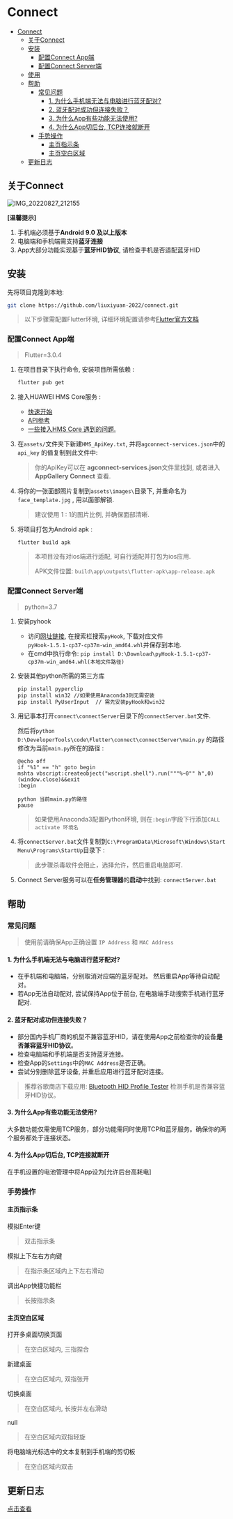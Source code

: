 # Connect



- [Connect](#connect)
  - [关于Connect](#关于connect)
  - [安装](#安装)
    - [配置Connect App端](#配置connect-app端)
    - [配置Connect Server端](#配置connect-server端)
  - [使用](#使用)
  - [帮助](#帮助)
    - [常见问题](#常见问题)
      - [1. 为什么手机端无法与电脑进行蓝牙配对?](#1-为什么手机端无法与电脑进行蓝牙配对)
      - [2. 蓝牙配对成功但连接失败？](#2-蓝牙配对成功但连接失败)
      - [3. 为什么App有些功能无法使用?](#3-为什么app有些功能无法使用)
      - [4. 为什么App切后台, TCP连接就断开](#4-为什么app切后台-tcp连接就断开)
    - [手势操作](#手势操作)
      - [主页指示条](#主页指示条)
      - [主页空白区域](#主页空白区域)
  - [更新日志](#更新日志)



## 关于Connect

![IMG_20220827_212155](https://gitee.com/liuxiyuan_2022/flutter_test/raw/master/lib/assets/imgs/202208272125829.jpg)



**[温馨提示]**

1. 手机端必须基于**Android 9.0 及以上版本**
2. 电脑端和手机端需支持**蓝牙连接**
3. App大部分功能实现基于**蓝牙HID协议**, 请检查手机是否适配蓝牙HID



## 安装

先将项目克隆到本地: 

```bash
git clone https://github.com/liuxiyuan-2022/connect.git
```

> 以下步骤需配置Flutter环境, 详细环境配置请参考[Flutter官方文档](https://docs.flutter.dev/get-started/install)



### 配置Connect App端

> Flutter=3.0.4

1. 在项目目录下执行命令, 安装项目所需依赖 :

   ```bash
   flutter pub get
   ```



2. 接入HUAWEI HMS Core服务 :

   - [快速开始](https://developer.huawei.com/consumer/en/doc/development/HMS-Plugin-Guides/prepare-dev-env-0000001052511642)
   - [API参考](https://developer.huawei.com/consumer/en/doc/development/HMS-Plugin-References/overview-0000001052975193?ha_source=hms1)
   - [一些接入HMS Core 遇到的问题.](https://github.com/liuxiyuan-2022/connect/blob/main/Flutter%203.0%20%E9%9B%86%E6%88%90%20HMS%20ML%20%E5%9D%91%E7%82%B9.md)




3. 在`assets/`文件夹下新建`HMS_ApiKey.txt`, 并将`agconnect-services.json`中的`api_key` 的值复制到此文件中:

   > 你的ApiKey可以在 **agconnect-services.json**文件里找到, 或者进入 **AppGallery Connect** 查看.
	
   
   
4. 将你的一张面部照片复制到`assets\images\`目录下, 并重命名为`face_template.jpg` , 用以面部解锁. 

   > 建议使用 1 : 1的图片比例, 并确保面部清晰.




5. 将项目打包为Android apk :

   ```bash
   flutter build apk
   ```

   > 本项目没有对ios端进行适配, 可自行适配并打包为ios应用.
   >
   > APK文件位置: `build\app\outputs\flutter-apk\app-release.apk`

  

### 配置Connect Server端

> python=3.7

1. 安装pyhook

   - 访问[网址链接](https://www.lfd.uci.edu/~gohlke/pythonlibs/), 在搜索栏搜索`pyHook`, 下载对应文件`pyHook‑1.5.1‑cp37‑cp37m‑win_amd64.whl`并保存到本地.
   - 在cmd中执行命令: `pip install D:\Download\pyHook-1.5.1-cp37-cp37m-win_amd64.whl(本地文件路径)`




2. 安装其他python所需的第三方库

   ```bash
   pip install pyperclip
   pip install win32 //如果使用Anaconda3则无需安装
   pip install PyUserInput	// 需先安装pyHook和win32
   ```



3. 用记事本打开`connect\connectServer`目录下的`connectServer.bat`文件.

   然后将`python D:\DeveloperTools\code\Flutter\connect\connectServer\main.py` 的路径修改为当前`main.py`所在的路径 : 

	```
	@echo off
	if "%1" == "h" goto begin
	mshta vbscript:createobject("wscript.shell").run("""%~0"" h",0)	 (window.close)&&exit
	:begin

	python 当前main.py的路径
	pause
	```
	
	> 如果使用Anaconda3配置Python环境, 则在`:begin`字段下行添加`CALL activate 环境名`
	
	
	
4. 将`connectServer.bat`文件复制到`C:\ProgramData\Microsoft\Windows\Start Menu\Programs\StartUp`目录下 : 

	> 此步骤杀毒软件会阻止，选择允许，然后重启电脑即可.
  
  

5. Connect Server服务可以在**任务管理器**的**启动**中找到: `connectServer.bat`



## 帮助

### 常见问题

> 使用前请确保App正确设置 `IP Address` 和 `MAC Address`



#### 1. 为什么手机端无法与电脑进行蓝牙配对?

- 在手机端和电脑端，分别取消对应端的蓝牙配对。 然后重启App等待自动配对。
- 若App无法自动配对, 尝试保持App位于前台, 在电脑端手动搜索手机进行蓝牙配对.



#### 2. 蓝牙配对成功但连接失败？

- 部分国内手机厂商的机型不兼容蓝牙HID，请在使用App之前检查你的设备**是否兼容蓝牙HID协议**。
- 检查电脑端和手机端是否支持蓝牙连接。
- 检查App的`Settings`中的`MAC Address`是否正确。
- 尝试分别删除蓝牙设备, 并重启应用进行蓝牙配对连接。

> 推荐谷歌商店下载应用: [Bluetooth HID Profile Tester](https://play.google.com/store/apps/details?id=com.rdapps.bluetoothhidtester) 检测手机是否兼容蓝牙HID协议。



#### 3. 为什么App有些功能无法使用?

大多数功能仅需使用TCP服务，部分功能需同时使用TCP和蓝牙服务。确保你的两个服务都处于连接状态。



#### 4. 为什么App切后台, TCP连接就断开

在手机设置的电池管理中将App设为[允许后台高耗电]



### 手势操作

#### 主页指示条

模拟Enter键

> 双击指示条



模拟上下左右方向键

> 在指示条区域内上下左右滑动



调出App快捷功能栏

> 长按指示条



#### 主页空白区域

打开多桌面切换页面

> 在空白区域内, 三指捏合



新建桌面

> 在空白区域内, 双指张开



切换桌面

> 在空白区域内, 长按并左右滑动



null

> 在空白区域内双指轻旋



将电脑端光标选中的文本复制到手机端的剪切板

> 在空白区域内双击





## 更新日志

[点击查看](https://github.com/liuxiyuan-2022/connect/blob/main/CHANGELOG.md)

